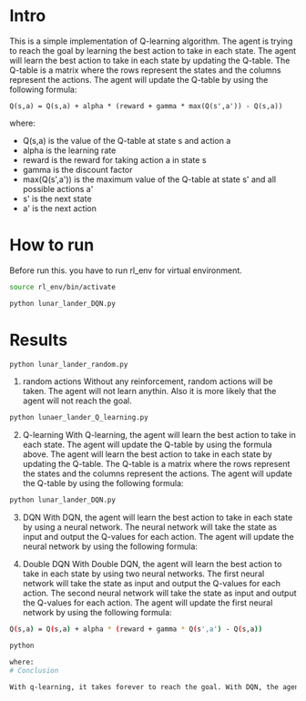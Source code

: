 # Intro

This is a simple implementation of Q-learning algorithm. The agent is trying to reach the goal by learning the best action to take in each state. The agent will learn the best action to take in each state by updating the Q-table. The Q-table is a matrix where the rows represent the states and the columns represent the actions. The agent will update the Q-table by using the following formula:

```
Q(s,a) = Q(s,a) + alpha * (reward + gamma * max(Q(s',a')) - Q(s,a))
```

where:

-   Q(s,a) is the value of the Q-table at state s and action a
-   alpha is the learning rate
-   reward is the reward for taking action a in state s
-   gamma is the discount factor
-   max(Q(s',a')) is the maximum value of the Q-table at state s' and all possible actions a'
-   s' is the next state
-   a' is the next action

# How to run

Before run this. you have to run rl_env for virtual environment.

```bash
source rl_env/bin/activate
```

```bash
python lunar_lander_DQN.py
```

# Results

```bash
python lunar_lander_random.py
```

1. random actions
   Without any reinforcement, random actions will be taken. The agent will not learn anythin.
   Also it is more likely that the agent will not reach the goal.

```bash
python lunaer_lander_Q_learning.py
```

2. Q-learning
   With Q-learning, the agent will learn the best action to take in each state. The agent will update the Q-table by using the formula above. The agent will learn the best action to take in each state by updating the Q-table. The Q-table is a matrix where the rows represent the states and the columns represent the actions. The agent will update the Q-table by using the following formula:

```bash
python lunar_lander_DQN.py
```

3. DQN
   With DQN, the agent will learn the best action to take in each state by using a neural network. The neural network will take the state as input and output the Q-values for each action. The agent will update the neural network by using the following formula:

4. Double DQN
   With Double DQN, the agent will learn the best action to take in each state by using two neural networks. The first neural network will take the state as input and output the Q-values for each action. The second neural network will take the state as input and output the Q-values for each action. The agent will update the first neural network by using the following formula:

```bash
Q(s,a) = Q(s,a) + alpha * (reward + gamma * Q(s',a') - Q(s,a))
```

```bash
python

where:
# Conclusion

With q-learning, it takes forever to reach the goal. With DQN, the agent can reach the goal in a few episodes. DQN is more efficient than q-learning.
```
